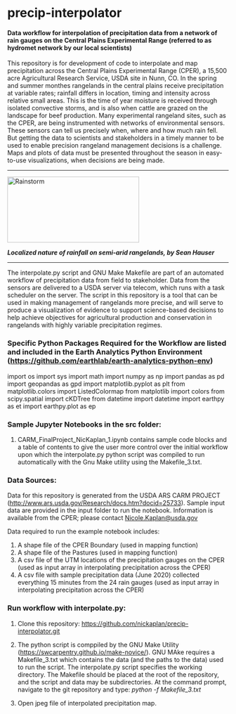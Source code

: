 # precip-interpolator

#### Data workflow for interpolation of precipitation data from a network of rain gauges on the Central Plains Experimental Range (referred to as hydromet network by our local scientists)

This repository is for development of code to interpolate and map precipitation across the Central Plains Experimental Range (CPER), a 15,500 acre Agricultural Research Service, USDA site in Nunn, CO. In the spring and summer monthes rangelands in the central plains receive precipitation at variable rates; rainfall differs in location, timing and intensity across relative small areas.  This is the time of year moisture is received through isolated convective storms, and is also when cattle are grazed on the landscape for beef production.  Many experimental rangeland sites, such as the CPER, are being instrumented with networks of environmental sensors.   These sensors can tell us precisely when, where and how much rain fell.  But getting the data to scientists and stakeholders in a timely manner to be used to enable precision rangeland management decisions is a challenge.  Maps and plots of data must be presented throughout the season in easy-to-use visualizations, when decisions are being made.

***
<img src="https://mountainscholar.org/bitstream/handle/10217/84527/NRELSGSL_Storm_CSH.jpg?sequence=1&isAllowed=y" alt="Rainstorm" title="Rainstorm" width="300" height="150" /> 

***Localized nature of rainfall on semi-arid rangelands, by Sean Hauser***
***
The interpolate.py script and GNU Make Makefile are part of an automated workflow of precipitation data from field to stakeholder.  Data from the sensors are delivered to a USDA server via telecom, which runs with a task scheduler on the server.  The script in this repository is a tool that can be used in making management of rangelands more precise, and will serve to produce a visualization of evidence to support science-based decisions to help achieve objectives for agricultural production and conservation in rangelands with highly variable precipitation regimes.  

### Specific Python Packages Required for the Workflow are listed and included in the Earth Analytics Python Environment (https://github.com/earthlab/earth-analytics-python-env)

import os
import sys
import math
import numpy as np
import pandas as pd
import geopandas as gpd
import matplotlib.pyplot as plt
from matplotlib.colors import ListedColormap
from matplotlib import colors
from scipy.spatial import cKDTree
from datetime import datetime
import earthpy as et
import earthpy.plot as ep
 
 
 ### Sample Jupyter Notebooks in the src folder:
 
 1. CARM_FinalProject_NicKaplan_1.ipynb contains sample code blocks and a table of contents to give the user more control over the initial workflow upon which the interpolate.py python script was compiled to run automatically with the Gnu Make utility using the Makefile_3.txt. 
 
 
 ### Data Sources:

Data for this repository is generated from the USDA ARS CARM PROJECT (http://www.ars.usda.gov/Research/docs.htm?docid=25733). Sample input data are provided in the input folder to run the notebook.  Information is available from the CPER; please contact <a href="mailto:Nicole.Kaplan@usda.gov">Nicole.Kaplan@usda.gov</a>

Data required to run the example notebook includes:

1. A shape file of the CPER Boundary (used in mapping function)
2. A shape file of the Pastures (used in mapping function)
3. A csv file of the UTM locations of the precipitation gauges on the CPER (used as input array in interpolating precipitation across the CPER)
4. A csv file with sample precipitation data (June 2020) collected everything 15 minutes from the 24 rain gauges (used as input array in interpolating precipitation across the CPER)


 
 ### Run workflow with interpolate.py:
 
1. Clone this repository: https://github.com/nickaplan/precip-interpolator.git

2. The python script is comppiled by the GNU Make Utility (https://swcarpentry.github.io/make-novice/).  GNU MAke requires a Makefile_3.txt which contains the data (and the paths to the data) used to run the script.  The interpolate.py script specifies the working directory.  The Makefile should be placed at the root of the repository, and the script and data may be subdirectories. At the command prompt, navigate to the git repository and type: *python -f Makefile_3.txt*

3. Open jpeg file of interpolated precipitation map.
